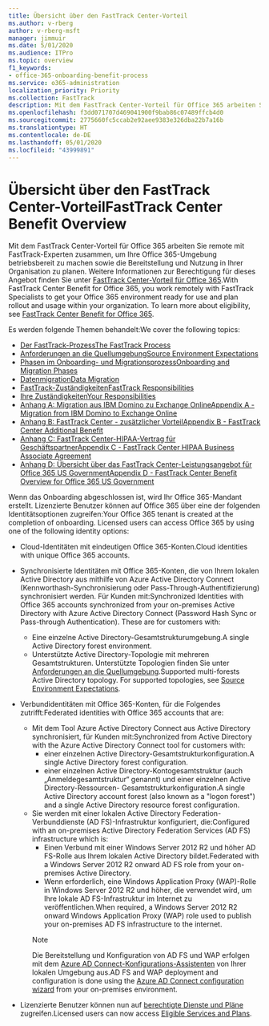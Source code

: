 ```yaml
---
title: Übersicht über den FastTrack Center-Vorteil
ms.author: v-rberg
author: v-rberg-msft
manager: jimmuir
ms.date: 5/01/2020
ms.audience: ITPro
ms.topic: overview
f1_keywords:
- office-365-onboarding-benefit-process
ms.service: o365-administration
localization_priority: Priority
ms.collection: FastTrack
description: Mit dem FastTrack Center-Vorteil für Office 365 arbeiten Sie remote mit FastTrack-Experten zusammen, um Ihre Office 365-Umgebung betriebsbereit zu machen sowie die Bereitstellung und Nutzung in Ihrer Organisation zu planen. Weitere Informationen zur Berechtigung für dieses Angebot finden Sie unter „FastTrack Center-Vorteil für Office 365“.
ms.openlocfilehash: f3dd071707d469041900f9bab86c07489ffcb4d0
ms.sourcegitcommit: 2775660fc5ccab2e92aee9383e326dba22b7a16b
ms.translationtype: HT
ms.contentlocale: de-DE
ms.lasthandoff: 05/01/2020
ms.locfileid: "43999891"
---
```

# <a name="fasttrack-center-benefit-overview"></a><span data-ttu-id="158e5-104">Übersicht über den FastTrack Center-Vorteil</span><span class="sxs-lookup"><span data-stu-id="158e5-104">FastTrack Center Benefit Overview</span></span>

<span data-ttu-id="158e5-p102">Mit dem FastTrack Center-Vorteil für Office 365 arbeiten Sie remote mit FastTrack-Experten zusammen, um Ihre Office 365-Umgebung betriebsbereit zu machen sowie die Bereitstellung und Nutzung in Ihrer Organisation zu planen. Weitere Informationen zur Berechtigung für dieses Angebot finden Sie unter [FastTrack Center-Vorteil für Office 365](O365-fasttrack-benefit-for-office-365.md).</span><span class="sxs-lookup"><span data-stu-id="158e5-p102">With FastTrack Center Benefit for Office 365, you work remotely with FastTrack Specialists to get your Office 365 environment ready for use and plan rollout and usage within your organization. To learn more about eligibility, see [FastTrack Center Benefit for Office 365](O365-fasttrack-benefit-for-office-365.md).</span></span>
  
<span data-ttu-id="158e5-107">Es werden folgende Themen behandelt:</span><span class="sxs-lookup"><span data-stu-id="158e5-107">We cover the following topics:</span></span>
- [<span data-ttu-id="158e5-108">Der FastTrack-Prozess</span><span class="sxs-lookup"><span data-stu-id="158e5-108">The FastTrack Process</span></span>](O365-fasttrack-process.md) 
- [<span data-ttu-id="158e5-109">Anforderungen an die Quellumgebung</span><span class="sxs-lookup"><span data-stu-id="158e5-109">Source Environment Expectations</span></span>](O365-source-environment-expectations.md)
- [<span data-ttu-id="158e5-110">Phasen im Onboarding- und Migrationsprozess</span><span class="sxs-lookup"><span data-stu-id="158e5-110">Onboarding and Migration Phases</span></span>](O365-onboarding-and-migration.md)
- [<span data-ttu-id="158e5-111">Datenmigration</span><span class="sxs-lookup"><span data-stu-id="158e5-111">Data Migration</span></span>](O365-data-migration.md)
- [<span data-ttu-id="158e5-112">FastTrack-Zuständigkeiten</span><span class="sxs-lookup"><span data-stu-id="158e5-112">FastTrack Responsibilities</span></span>](O365-fasttrack-responsibilities.md)
- [<span data-ttu-id="158e5-113">Ihre Zuständigkeiten</span><span class="sxs-lookup"><span data-stu-id="158e5-113">Your Responsibilities</span></span>](O365-your-responsibilities.md) 
- [<span data-ttu-id="158e5-114">Anhang A: Migration aus IBM Domino zu Exchange Online</span><span class="sxs-lookup"><span data-stu-id="158e5-114">Appendix A - Migration from IBM Domino to Exchange Online</span></span>](O365-from-ibm-domino-to-exchange-online.md)
- [<span data-ttu-id="158e5-115">Anhang B: FastTrack Center - zusätzlicher Vorteil</span><span class="sxs-lookup"><span data-stu-id="158e5-115">Appendix B - FastTrack Center Additional Benefit</span></span>](O365-fasttrack-additional-benefits.md)
- [<span data-ttu-id="158e5-116">Anhang C: FastTrack Center-HIPAA-Vertrag für Geschäftspartner</span><span class="sxs-lookup"><span data-stu-id="158e5-116">Appendix C - FastTrack Center HIPAA Business Associate Agreement</span></span>](O365-hipaa-business-associate-agreement.md)
- [<span data-ttu-id="158e5-117">Anhang D: Übersicht über das FastTrack Center-Leistungsangebot für Office 365 US Government</span><span class="sxs-lookup"><span data-stu-id="158e5-117">Appendix D - FastTrack Center Benefit Overview for Office 365 US Government</span></span>](US-Gov-appendix-overview.md)
    
<span data-ttu-id="158e5-p103">Wenn das Onboarding abgeschlossen ist, wird Ihr Office 365-Mandant erstellt. Lizenzierte Benutzer können auf Office 365 über eine der folgenden Identitätsoptionen zugreifen:</span><span class="sxs-lookup"><span data-stu-id="158e5-p103">Your Office 365 tenant is created at the completion of onboarding. Licensed users can access Office 365 by using one of the following identity options:</span></span>
- <span data-ttu-id="158e5-120">Cloud-Identitäten mit eindeutigen Office 365-Konten.</span><span class="sxs-lookup"><span data-stu-id="158e5-120">Cloud identities with unique Office 365 accounts.</span></span>
- <span data-ttu-id="158e5-p104">Synchronisierte Identitäten mit Office 365-Konten, die von Ihrem lokalen Active Directory aus mithilfe von Azure Active Directory Connect (Kennworthash-Synchronisierung oder Pass-Through-Authentifizierung) synchronisiert werden. Für Kunden mit:</span><span class="sxs-lookup"><span data-stu-id="158e5-p104">Synchronized Identities with Office 365 accounts synchronized from your on-premises Active Directory with Azure Active Directory Connect (Password Hash Sync or Pass-through Authentication). These are for customers with:</span></span>
  - <span data-ttu-id="158e5-123">Eine einzelne Active Directory-Gesamtstrukturumgebung.</span><span class="sxs-lookup"><span data-stu-id="158e5-123">A single Active Directory forest environment.</span></span>
  - <span data-ttu-id="158e5-p105">Unterstützte Active Directory-Topologie mit mehreren Gesamtstrukturen. Unterstützte Topologien finden Sie unter [Anforderungen an die Quellumgebung](O365-source-environment-expectations.md).</span><span class="sxs-lookup"><span data-stu-id="158e5-p105">Supported multi-forests Active Directory topology. For supported topologies, see [Source Environment Expectations](O365-source-environment-expectations.md).</span></span>
- <span data-ttu-id="158e5-126">Verbundidentitäten mit Office 365-Konten, für die Folgendes zutrifft:</span><span class="sxs-lookup"><span data-stu-id="158e5-126">Federated identities with Office 365 accounts that are:</span></span>
  - <span data-ttu-id="158e5-127">Mit dem Tool Azure Active Directory Connect aus Active Directory synchronisiert, für Kunden mit:</span><span class="sxs-lookup"><span data-stu-id="158e5-127">Synchronized from Active Directory with the Azure Active Directory Connect tool for customers with:</span></span>
      - <span data-ttu-id="158e5-128">einer einzelnen Active Directory-Gesamtstrukturkonfiguration.</span><span class="sxs-lookup"><span data-stu-id="158e5-128">A single Active Directory forest configuration.</span></span>
      - <span data-ttu-id="158e5-129">einer einzelnen Active Directory-Kontogesamtstruktur (auch „Anmeldegesamtstruktur“ genannt) und einer einzelnen Active Directory-Ressourcen- Gesamtstrukturkonfiguration.</span><span class="sxs-lookup"><span data-stu-id="158e5-129">A single Active Directory account forest (also known as a "logon forest") and a single Active Directory resource forest configuration.</span></span>
  - <span data-ttu-id="158e5-130">Sie werden mit einer lokalen Active Directory Federation-Verbunddienste (AD FS)-Infrastruktur konfiguriert, die:</span><span class="sxs-lookup"><span data-stu-id="158e5-130">Configured with an on-premises Active Directory Federation Services (AD FS) infrastructure which is:</span></span>
      - <span data-ttu-id="158e5-131">Einen Verbund mit einer Windows Server 2012 R2 und höher AD FS-Rolle aus Ihrem lokalen Active Directory bildet.</span><span class="sxs-lookup"><span data-stu-id="158e5-131">Federated with a Windows Server 2012 R2 onward AD FS role from your on-premises Active Directory.</span></span>
      - <span data-ttu-id="158e5-132">Wenn erforderlich, eine Windows Application Proxy (WAP)-Rolle in Windows Server 2012 R2 und höher, die verwendet wird, um Ihre lokale AD FS-Infrastruktur im Internet zu veröffentlichen.</span><span class="sxs-lookup"><span data-stu-id="158e5-132">When required, a Windows Server 2012 R2 onward Windows Application Proxy (WAP) role used to publish your on-premises AD FS infrastructure to the internet.</span></span>
    > [!NOTE]
    > <span data-ttu-id="158e5-133">Die Bereitstellung und Konfiguration von AD FS und WAP erfolgen mit dem [Azure AD Connect-Konfigurations-Assistenten](https://go.microsoft.com/fwlink/?linkid=844794) von Ihrer lokalen Umgebung aus.</span><span class="sxs-lookup"><span data-stu-id="158e5-133">AD FS and WAP deployment and configuration is done using the [Azure AD Connect configuration wizard](https://go.microsoft.com/fwlink/?linkid=844794) from your on-premises environment.</span></span> 
  
- <span data-ttu-id="158e5-134">Lizenzierte Benutzer können nun auf [berechtigte Dienste und Pläne](M365-eligible-services-and-plans.md) zugreifen.</span><span class="sxs-lookup"><span data-stu-id="158e5-134">Licensed users can now access [Eligible Services and Plans](M365-eligible-services-and-plans.md).</span></span>

